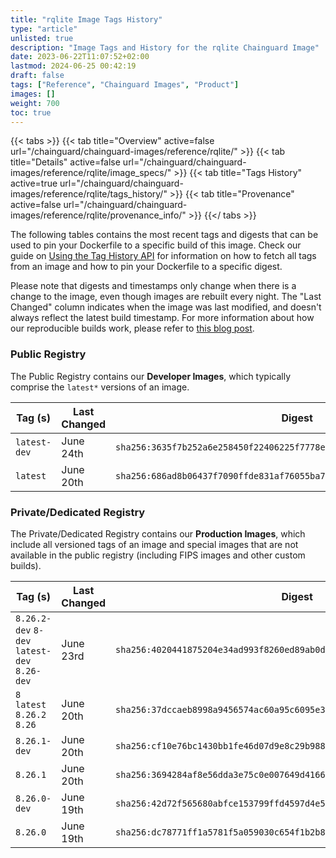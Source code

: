 ```yaml
---
title: "rqlite Image Tags History"
type: "article"
unlisted: true
description: "Image Tags and History for the rqlite Chainguard Image"
date: 2023-06-22T11:07:52+02:00
lastmod: 2024-06-25 00:42:19
draft: false
tags: ["Reference", "Chainguard Images", "Product"]
images: []
weight: 700
toc: true
---
```


{{< tabs >}}
{{< tab title="Overview" active=false url="/chainguard/chainguard-images/reference/rqlite/" >}}
{{< tab title="Details" active=false url="/chainguard/chainguard-images/reference/rqlite/image_specs/" >}}
{{< tab title="Tags History" active=true url="/chainguard/chainguard-images/reference/rqlite/tags_history/" >}}
{{< tab title="Provenance" active=false url="/chainguard/chainguard-images/reference/rqlite/provenance_info/" >}}
{{</ tabs >}}

The following tables contains the most recent tags and digests that can be used to pin your Dockerfile to a specific build of this image. Check our guide on [Using the Tag History API](/chainguard/chainguard-images/using-the-tag-history-api/) for information on how to fetch all tags from an image and how to pin your Dockerfile to a specific digest.

Please note that digests and timestamps only change when there is a change to the image, even though images are rebuilt every night. The "Last Changed" column indicates when the image was last modified, and doesn't always reflect the latest build timestamp. For more information about how our reproducible builds work, please refer to [this blog post](https://www.chainguard.dev/unchained/reproducing-chainguards-reproducible-image-builds).

### Public Registry
The Public Registry contains our **Developer Images**, which typically comprise the `latest*` versions of an image.

| Tag (s)       | Last Changed | Digest                                                                    |
|---------------|--------------|---------------------------------------------------------------------------|
|  `latest-dev` | June 24th    | `sha256:3635f7b252a6e258450f22406225f7778e781f047d838fc7f39baab90e5c872b` |
|  `latest`     | June 20th    | `sha256:686ad8b06437f7090ffde831af76055ba79c5c090fd688b7eb563e6a54d7c4be` |


### Private/Dedicated Registry
The Private/Dedicated Registry contains our **Production Images**, which include all versioned tags of an image and special images that are not available in the public registry (including FIPS images and other custom builds).

| Tag (s)                                       | Last Changed | Digest                                                                    |
|-----------------------------------------------|--------------|---------------------------------------------------------------------------|
|  `8.26.2-dev` `8-dev` `latest-dev` `8.26-dev` | June 23rd    | `sha256:4020441875204e34ad993f8260ed89ab0d1b0170a52befdde883fc818f71d36f` |
|  `8` `latest` `8.26.2` `8.26`                 | June 20th    | `sha256:37dccaeb8998a9456574ac60a95c6095e38328efe9a5c51b9e9d546b244a0021` |
|  `8.26.1-dev`                                 | June 20th    | `sha256:cf10e76bc1430bb1fe46d07d9e8c29b988c34e2e612cc65fce226bbf483ec701` |
|  `8.26.1`                                     | June 20th    | `sha256:3694284af8e56dda3e75c0e007649d4166bec74f805e7669c63ff07bd3a9731c` |
|  `8.26.0-dev`                                 | June 19th    | `sha256:42d72f565680abfce153799ffd4597d4e5bfe845c6ff1bea10b91098883ada3f` |
|  `8.26.0`                                     | June 19th    | `sha256:dc78771ff1a5781f5a059030c654f1b2b817fd9834af92f3650dc715ccf2177c` |

